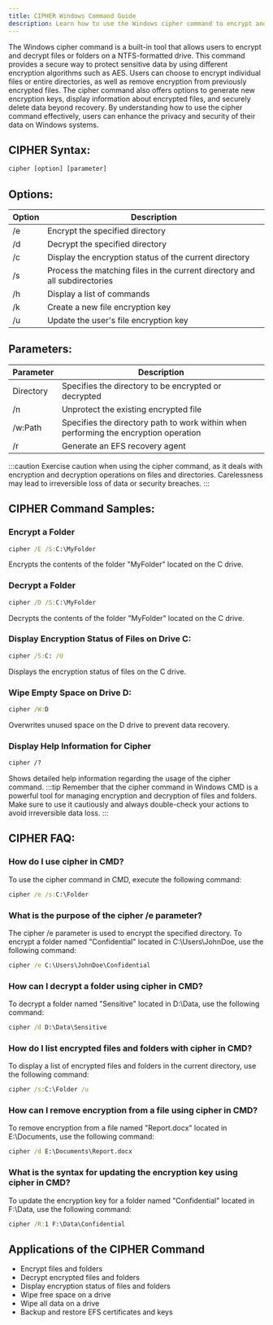 ```yaml
---
title: CIPHER Windows Command Guide
description: Learn how to use the Windows cipher command to encrypt and decrypt files securely. Find out about the different options and parameters available for data protection.
---
```


The Windows cipher command is a built-in tool that allows users to encrypt and decrypt files or folders on a NTFS-formatted drive. This command provides a secure way to protect sensitive data by using different encryption algorithms such as AES. Users can choose to encrypt individual files or entire directories, as well as remove encryption from previously encrypted files. The cipher command also offers options to generate new encryption keys, display information about encrypted files, and securely delete data beyond recovery. By understanding how to use the cipher command effectively, users can enhance the privacy and security of their data on Windows systems.

## CIPHER Syntax:
```cmd
cipher [option] [parameter]
```
## Options:
| Option     | Description                                |
|------------|--------------------------------------------|
| /e         | Encrypt the specified directory             |
| /d         | Decrypt the specified directory             |
| /c         | Display the encryption status of the current directory |
| /s         | Process the matching files in the current directory and all subdirectories |
| /h         | Display a list of commands                 |
| /k         | Create a new file encryption key            |
| /u         | Update the user's file encryption key       |

## Parameters:
| Parameter     | Description                                |
|---------------|--------------------------------------------|
| Directory     | Specifies the directory to be encrypted or decrypted |
| /n            | Unprotect the existing encrypted file      |
| /w:Path       | Specifies the directory path to work within when performing the encryption operation |
| /r            | Generate an EFS recovery agent                  |

:::caution
Exercise caution when using the cipher command, as it deals with encryption and decryption operations on files and directories. Carelessness may lead to irreversible loss of data or security breaches.
:::
## CIPHER Command Samples:
### Encrypt a Folder
```cmd
cipher /E /S:C:\MyFolder
```
Encrypts the contents of the folder "MyFolder" located on the C drive.

### Decrypt a Folder
```cmd
cipher /D /S:C:\MyFolder
```
Decrypts the contents of the folder "MyFolder" located on the C drive.

### Display Encryption Status of Files on Drive C:
```cmd
cipher /S:C: /U
```
Displays the encryption status of files on the C drive.

### Wipe Empty Space on Drive D:
```cmd
cipher /W:D
```
Overwrites unused space on the D drive to prevent data recovery.

### Display Help Information for Cipher
```cmd
cipher /?
```
Shows detailed help information regarding the usage of the cipher command.
:::tip
Remember that the cipher command in Windows CMD is a powerful tool for managing encryption and decryption of files and folders. Make sure to use it cautiously and always double-check your actions to avoid irreversible data loss.
:::

## CIPHER FAQ:
### How do I use cipher in CMD?
To use the cipher command in CMD, execute the following command:
```cmd
cipher /e /s:C:\Folder
```

### What is the purpose of the cipher /e parameter?
The cipher /e parameter is used to encrypt the specified directory. To encrypt a folder named "Confidential" located in C:\Users\JohnDoe, use the following command:
```cmd
cipher /e C:\Users\JohnDoe\Confidential
```

### How can I decrypt a folder using cipher in CMD?
To decrypt a folder named "Sensitive" located in D:\Data, use the following command:
```cmd
cipher /d D:\Data\Sensitive
```

### How do I list encrypted files and folders with cipher in CMD?
To display a list of encrypted files and folders in the current directory, use the following command:
```cmd
cipher /s:C:\Folder /u
```

### How can I remove encryption from a file using cipher in CMD?
To remove encryption from a file named "Report.docx" located in E:\Documents, use the following command:
```cmd
cipher /d E:\Documents\Report.docx
```

### What is the syntax for updating the encryption key using cipher in CMD?
To update the encryption key for a folder named "Confidential" located in F:\Data, use the following command:
```cmd
cipher /R:1 F:\Data\Confidential
```
## Applications of the CIPHER Command

- Encrypt files and folders
- Decrypt encrypted files and folders
- Display encryption status of files and folders
- Wipe free space on a drive
- Wipe all data on a drive
- Backup and restore EFS certificates and keys